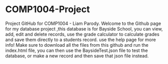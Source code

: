 # COMP1004-Project
Project GitHub for COMP1004 - Liam Parody.
Welcome to the Github page for my database project
,this database is for Bayside School, you can view, add, edit and delete records,
use the grade calculator to calculate grades and save them directly 
to a students record.
use the help page for more info! Make sure to download all the files from this 
github and run the index.html file, you can then use the BaysideTest.json file
to test the database, or make a new record and then save that json file instead.
